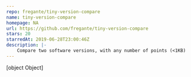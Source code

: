 ```yaml
---
repo: fregante/tiny-version-compare
name: tiny-version-compare
homepage: NA
url: https://github.com/fregante/tiny-version-compare
stars: 20
starredAt: 2019-06-28T23:00:46Z
description: |-
    Compare two software versions, with any number of points (<1KB)
---
```


[object Object]
